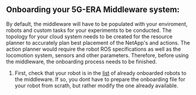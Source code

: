 ## Onboarding your 5G-ERA Middleware system:

By default, the middleware will have to be populated with your enviroment, robots and custom tasks for your experiments to be conducted. The topology for your cloud
system needs to be created for the resource planner to accurately plan best placement of the NetApp's and actions. The action planner would require the robot ROS specifications
as well as the locomotion system, sensors and other parameters. Therefore, before using the middleware, the onboarding process needs to be finished.

1) First, check that your robot is in the [list](https://github.com/5G-ERA/middleware/blob/main/docs/1_Middleware/1_Onboarding/AvailableRobots/readme.md) of already onboarded robots to the middleware. If so, you dont have to prepare the onboarding file for your robot from scrath, but rather modify the one already available.
